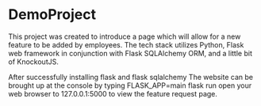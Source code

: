 # DemoProject

This project was created to introduce a page which will allow for a new feature to be added by employees. The tech stack utilizes Python, Flask web framework in conjunction with Flask SQLAlchemy ORM, and a little bit of KnockoutJS.

After successfully installing flask and flask sqlalchemy
The website can be brought up at the console by typing
FLASK_APP=main flask run
open your web browser to 127.0.0.1:5000 to view the feature request page.

